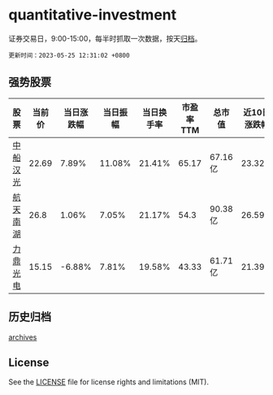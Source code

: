 # quantitative-investment

证券交易日，9:00-15:00，每半时抓取一次数据，按天[归档](archives)。

`更新时间：2023-05-25 12:31:02 +0800`

## 强势股票

|股票|当前价|当日涨跌幅|当日振幅|当日换手率|市盈率TTM|总市值|近10日涨跌幅|
|----|----|----|----|----|----|----|----|
|[中船汉光](https://xueqiu.com/S/SZ300847)|22.69|7.89%|11.08%|21.41%|65.17|67.16亿|23.32%|
|[航天南湖](https://xueqiu.com/S/SH688552)|26.8|1.06%|7.05%|21.17%|54.3|90.38亿|26.59%|
|[力鼎光电](https://xueqiu.com/S/SH605118)|15.15|-6.88%|7.81%|19.58%|43.33|61.71亿|21.39%|

## 历史归档

[archives](archives)

## License

See the [LICENSE](LICENSE) file for license rights and limitations (MIT).